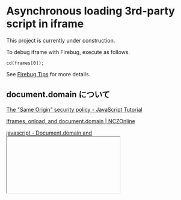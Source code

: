 Asynchronous loading 3rd-party script in iframe
===============================================

This project is currently under construction.

To debug iframe with Firebug, execute as follows.

	cd(frames[0]);

See [Firebug Tips][Firebug] for more details.

[Firebug]: http://www.softwareishard.com/blog/category/firebug-tip/

document.domain について
------------------------
[The "Same Origin" security policy - JavaScript Tutorial]([http://javascript.info/tutorial/same-origin-security-policy)

[Iframes, onload, and document.domain | NCZOnline](http://www.nczonline.net/blog/2009/09/15/iframes-onload-and-documentdomain/)

[javascript - Document.domain and <iframe>s breaks the "Back" button in Internet Explorer - Stack Overflow](http://stackoverflow.com/questions/1949749/document-domain-and-iframes-breaks-the-back-button-in-internet-explorer)

IE では、"about:blank" は異なるドメインとなる
---------------------------------------------
[About Cross-Frame Scripting and Security (Internet Explorer)](http://msdn.microsoft.com/en-us/library/ms533028%28v=vs.85%29.aspx)

Keywords
----------
iframe script domain 'about:blank'
